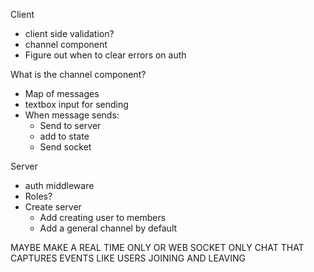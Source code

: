 Client
- client side validation?
- channel component
- Figure out when to clear errors on auth

What is the channel component?
  - Map of messages
  - textbox input for sending
  - When message sends: 
    - Send to server
    - add to state
    - Send socket

Server
- auth middleware
- Roles? 
- Create server
  - Add creating user to members
  - Add a general channel by default


MAYBE MAKE A REAL TIME ONLY
OR WEB SOCKET ONLY CHAT THAT 
CAPTURES EVENTS LIKE USERS 
JOINING AND LEAVING